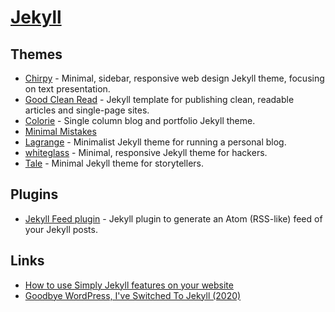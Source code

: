 # [Jekyll](https://jekyllrb.com/)

## Themes

- [Chirpy](https://github.com/cotes2020/jekyll-theme-chirpy/) - Minimal, sidebar, responsive web design Jekyll theme, focusing on text presentation.
- [Good Clean Read](https://github.com/adueck/good-clean-read) - Jekyll template for publishing clean, readable articles and single-page sites.
- [Colorie](https://github.com/ronv/colorie) - Single column blog and portfolio Jekyll theme.
- [Minimal Mistakes](https://mademistakes.com/work/minimal-mistakes-jekyll-theme/)
- [Lagrange](https://github.com/LeNPaul/Lagrange) - Minimalist Jekyll theme for running a personal blog.
- [whiteglass](https://github.com/yous/whiteglass) - Minimal, responsive Jekyll theme for hackers.
- [Tale](https://github.com/chesterhow/tale) - Minimal Jekyll theme for storytellers.

## Plugins

- [Jekyll Feed plugin](https://github.com/jekyll/jekyll-feed) - Jekyll plugin to generate an Atom (RSS-like) feed of your Jekyll posts.

## Links

- [How to use Simply Jekyll features on your website](https://simply-jekyll.netlify.app/posts/how-to-use-simply-jekyll-features-on-your-website)
- [Goodbye WordPress, I've Switched To Jekyll (2020)](https://kevq.uk/goodbye-wordpress-switched-to-jekyll/)
